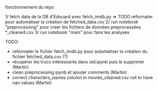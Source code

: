 fonctionnement du repo

1/ fetch data de la DB d'Edouard avec fetch_imdb.py => TODO reformater pour automatiser la création de fetched_data.csv
2/ run notebook "preprocessing" pour creer les fichiers de données preprocessées \*\_cleaned.csv
3/ run notebook "main" pour faire les analyses

TODO:

-   reformater le fichier fetch_imdb.py pour automatiser la création du fichier fetched_data.csv (?)
-   récupérer les trucs intéressants dans old.ipynb puis le supprimer (Martin)
-   clean preprocessing.ipynb et ajouter comments (Martin)
-   correct characters_names column in movies_cleaned.csv not to have nan values (Martin)
